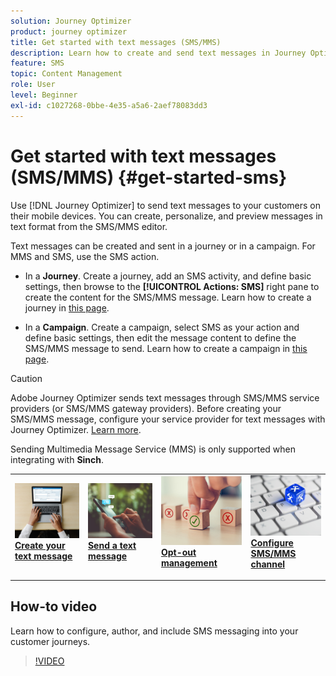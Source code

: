 ```yaml
---
solution: Journey Optimizer
product: journey optimizer
title: Get started with text messages (SMS/MMS)
description: Learn how to create and send text messages in Journey Optimizer
feature: SMS
topic: Content Management
role: User
level: Beginner
exl-id: c1027268-0bbe-4e35-a5a6-2aef78083dd3
---
```

# Get started with text messages (SMS/MMS) {#get-started-sms}

Use [!DNL Journey Optimizer] to send text messages to your customers on their mobile devices. You can create, personalize, and preview messages in text format from the SMS/MMS editor.

Text messages can be created and sent in a journey or in a campaign. For MMS and SMS, use the SMS action.

* In a **Journey**. Create a journey, add an SMS activity, and define basic settings, then browse to the **[!UICONTROL Actions: SMS]** right pane to create the content for the SMS/MMS message. Learn how to create a journey in [this page](../building-journeys/journey-gs.md).

* In a **Campaign**. Create a campaign, select SMS as your action and define basic settings, then edit the message content to define the SMS/MMS message to send. Learn how to create a campaign in [this page](../campaigns/create-campaign.md#configure).



>[!CAUTION]
>
> Adobe Journey Optimizer sends text messages through SMS/MMS service providers (or SMS/MMS gateway providers). Before creating your SMS/MMS message, configure your service provider for text messages with Journey Optimizer. [Learn more](sms-configuration.md).
>
> Sending Multimedia Message Service (MMS) is only supported when integrating with **Sinch**.


<table style="table-layout:fixed"><tr style="border: 0;">
<td>
<a href="create-sms.md">
<img alt="Lead" src="../assets/do-not-localize/sms-create.jpeg">
</a>
<div><a href="create-sms.md"><strong>Create your text message</strong>
</div>
<p>
</td>
<td>
<a href="send-sms.md">
<img alt="Infrequent" src="../assets/do-not-localize/sms-sending.jpg">
</a>
<div>
<a href="send-sms.md"><strong>Send a text message</strong></a>
</div>
<p></td>
<td>
<a href="sms-opt-out.md">
<img alt="Validation" src="../assets/do-not-localize/sms-opt-out.jpg">
</a>
<div>
<a href="sms-opt-out.md"><strong>Opt-out management</strong></a>
</div>
<p>
</td>
<td>
<a href="sms-configuration.md">
<img alt="Validation" src="../assets/do-not-localize/sms-config.jpg">
</a>
<div>
<a href="sms-configuration.md"><strong>Configure SMS/MMS channel</strong></a>
</div>
<p>
</td>
</tr></table>

## How-to video

Learn how to configure, author, and include SMS messaging into your customer journeys.

>[!VIDEO](https://video.tv.adobe.com/v/3420509?learn=on)

